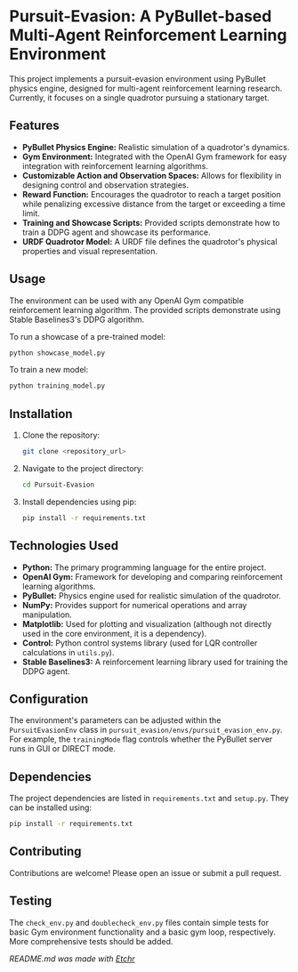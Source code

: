 # Pursuit-Evasion: A PyBullet-based Multi-Agent Reinforcement Learning Environment

This project implements a pursuit-evasion environment using PyBullet physics engine, designed for multi-agent reinforcement learning research.  Currently, it focuses on a single quadrotor pursuing a stationary target.

## Features

* **PyBullet Physics Engine:** Realistic simulation of a quadrotor's dynamics.
* **Gym Environment:**  Integrated with the OpenAI Gym framework for easy integration with reinforcement learning algorithms.
* **Customizable Action and Observation Spaces:** Allows for flexibility in designing control and observation strategies.
* **Reward Function:**  Encourages the quadrotor to reach a target position while penalizing excessive distance from the target or exceeding a time limit.
* **Training and Showcase Scripts:** Provided scripts demonstrate how to train a DDPG agent and showcase its performance.
* **URDF Quadrotor Model:** A URDF file defines the quadrotor's physical properties and visual representation.

## Usage

The environment can be used with any OpenAI Gym compatible reinforcement learning algorithm. The provided scripts demonstrate using Stable Baselines3's DDPG algorithm.

To run a showcase of a pre-trained model:

```bash
python showcase_model.py
```

To train a new model:

```bash
python training_model.py
```

## Installation

1.  Clone the repository:
    ```bash
    git clone <repository_url>
    ```
2.  Navigate to the project directory:
    ```bash
    cd Pursuit-Evasion
    ```
3.  Install dependencies using pip:
    ```bash
    pip install -r requirements.txt
    ```

## Technologies Used

* **Python:** The primary programming language for the entire project.
* **OpenAI Gym:**  Framework for developing and comparing reinforcement learning algorithms.
* **PyBullet:** Physics engine used for realistic simulation of the quadrotor.
* **NumPy:**  Provides support for numerical operations and array manipulation.
* **Matplotlib:** Used for plotting and visualization (although not directly used in the core environment, it is a dependency).
* **Control:** Python control systems library (used for LQR controller calculations in `utils.py`).
* **Stable Baselines3:**  A reinforcement learning library used for training the DDPG agent.

## Configuration

The environment's parameters can be adjusted within the `PursuitEvasionEnv` class in `pursuit_evasion/envs/pursuit_evasion_env.py`.  For example, the `trainingMode` flag controls whether the PyBullet server runs in GUI or DIRECT mode.


## Dependencies

The project dependencies are listed in `requirements.txt` and `setup.py`.  They can be installed using:

```bash
pip install -r requirements.txt
```

## Contributing

Contributions are welcome! Please open an issue or submit a pull request.


## Testing

The `check_env.py` and `doublecheck_env.py` files contain simple tests for basic Gym environment functionality and a basic gym loop, respectively. More comprehensive tests should be added.




*README.md was made with [Etchr](https://etchr.dev)*